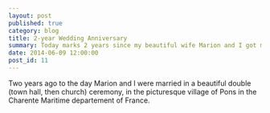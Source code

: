 ```yaml
---
layout: post
published: true
category: blog
title: 2-year Wedding Anniversary
summary: Today marks 2 years since my beautiful wife Marion and I got married in Pons, France
date: 2014-06-09 12:00:00
post_id: 11
---
```

Two years ago to the day Marion and I were married in a beautiful double (town hall, then church) ceremony, in the picturesque village of Pons in the Charente Maritime departement of France.
